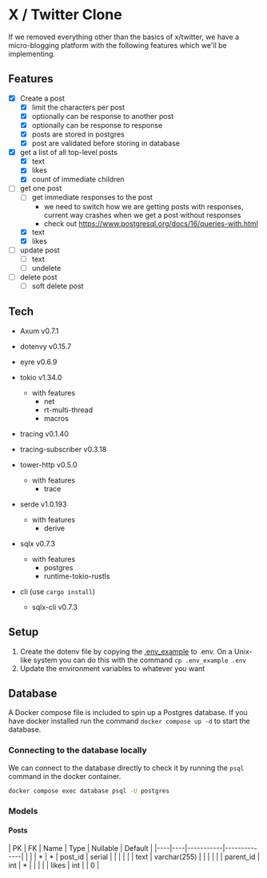 # X / Twitter Clone

If we removed everything other than the basics of x/twitter, we have a micro-blogging platform with the following features which we'll be implementing.

## Features

- [x] Create a post
  - [x] limit the characters per post
  - [x] optionally can be response to another post
  - [x] optionally can be response to response
  - [x] posts are stored in postgres
  - [x] post are validated before storing in database
- [x] get a list of all top-level posts
  - [x] text
  - [x] likes
  - [x] count of immediate children
- [ ] get one post
  - [ ] get immediate responses to the post
    - we need to switch how we are getting posts with responses, current way crashes when we get a post without responses
    - check out https://www.postgresql.org/docs/16/queries-with.html
  - [x] text
  - [x] likes
- [ ] update post
  - [ ] text
  - [ ] undelete
- [ ] delete post
  - [ ] soft delete post

## Tech

- Axum v0.7.1
- dotenvy v0.15.7
- eyre v0.6.9
- tokio v1.34.0
  - with features
    - net
    - rt-multi-thread
    - macros
- tracing v0.1.40
- tracing-subscriber v0.3.18
- tower-http v0.5.0
  - with features
    - trace
- serde v1.0.193
  - with features
    - derive
- sqlx v0.7.3
  - with features
    - postgres
    - runtime-tokio-rustls

- cli (use `cargo install`)
  - sqlx-cli v0.7.3

## Setup

1. Create the dotenv file by copying the [.env_example](./.env_example) to .env. On a Unix-like system you can do this with the command `cp .env_example .env`
  1. Update the environment variables to whatever you want

## Database

A Docker compose file is included to spin up a Postgres database. If you have docker installed run the command `docker compose up -d` to start the database.

### Connecting to the database locally

We can connect to the database directly to check it by running the `psql` command in the docker container.

```sh
docker compose exec database psql -U postgres
```

### Models

#### Posts

| PK | FK | Name      | Type         | Nullable | Default |
|----|----|-----------|--------------| | |
| *  | *  | post_id   | serial       | | |
|    |    | text      | varchar(255) | | |
|    |    | parent_id | int          | * | |
|    |    | likes     | int          | | 0 |
